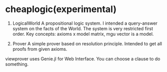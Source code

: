 # cheaplogic(experimental)

1. LogicalWorld
 A propositional logic system. I intended a query-answer system on the facts of the World.
 The system is very restricted first order.
 Key concepts: axioms x model matrix, mgu vector is a model.
 
2. Prover
 A simple prover based on resolution principle. 
 Intended to get all proofs from given axioms.
 
 viewprover uses Genie.jl for Web Interface.
 You can choose a clause to do something.
 